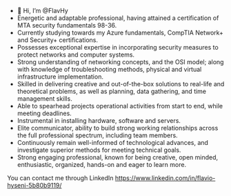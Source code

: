 - 👋 Hi, I’m @FlavHy
- Energetic and adaptable professional, having attained a certification of MTA security fundamentals 98-36.
- Currently studying towards my Azure fundamentals, CompTIA Network+ and Security+ certifications. 
- Possesses exceptional expertise in incorporating security measures to protect networks and computer systems. 
- Strong understanding of networking concepts, and the OSI model; along with knowledge of troubleshooting methods, physical and virtual infrastructure implementation. 
- Skilled in delivering creative and out-of-the-box solutions to real-life and theoretical problems, as well as planning, data gathering, and time management skills.
- Able to spearhead projects operational activities from start to end, while meeting deadlines. 
- Instrumental in installing hardware, software and servers. 
- Elite communicator, ability to build strong working relationships across the full professional spectrum, including team members. 
- Continuously remain well-informed of technological advances, and investigate superior methods for meeting technical goals. 
- Strong engaging professional, known for being creative, open minded, enthusiastic, organized, hands-on and eager to learn more.

You can contact me through LinkedIn https://www.linkedin.com/in/flavio-hyseni-5b80b9119/

<!---
FlavHy/FlavHy is a ✨ special ✨ repository because its `README.md` (this file) appears on your GitHub profile.
You can click the Preview link to take a look at your changes.
--->
